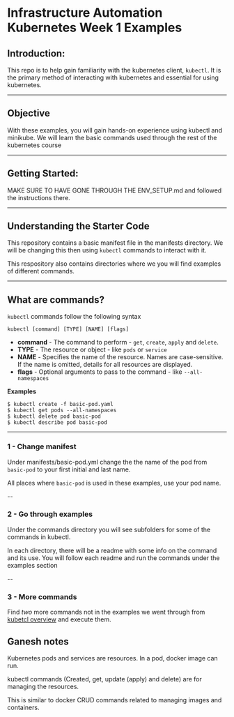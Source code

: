 
# Infrastructure Automation Kubernetes Week 1 Examples

## Introduction: 

This repo is to help gain familiarity with the kubernetes client, `kubectl`.  It is the primary method of interacting with kubernetes and essential for using kubernetes. 

---
## Objective

With these examples, you will gain hands-on experience using kubectl and minikube. We will learn the basic commands used through the rest of the kubernetes course

---
## Getting Started:

MAKE SURE TO HAVE GONE THROUGH THE ENV_SETUP.md and followed the instructions there.

---

## Understanding the Starter Code
This repository contains a basic manifest file in the manifests directory. We will be changing this then using `kubectl` commands to interact with it.

This respository also contains directories where we you will find examples of different commands. 

---

## What are commands?

`kubectl` commands follow the following syntax

```
kubectl [command] [TYPE] [NAME] [flags]
```

* **command** - The command to perform -  `get`, `create`, `apply` and `delete`.
* **TYPE** - The resource or object - like `pods` or `service`
* **NAME** - Specifies the name of the resource. Names are case-sensitive. If the name is omitted, details for all resources are displayed.
* **flags** - Optional arguments to pass to the command - like `--all-namespaces`

**Examples**
```
$ kubectl create -f basic-pod.yaml
$ kubectl get pods --all-namespaces 
$ kubectl delete pod basic-pod
$ kubectl describe pod basic-pod
```

---

### 1 - Change manifest
Under manifests/basic-pod.yml change the the name of the pod from `basic-pod` to your first initial and last name. 

All places where `basic-pod` is used in these examples, use your pod name.

--

### 2 - Go through examples
Under the commands directory you will see subfolders for some of the commands in kubectl.

 In each directory, there will be a readme with some info on the command and its use. You will follow each readme and run the commands under the examples section

--

### 3 - More commands
Find *two* more commands not in the examples we went through from [kubetcl overview](https://kubernetes.io/docs/reference/kubectl/overview/) and execute them.

##   Ganesh notes 

Kubernetes pods and services are resources. In a pod, docker image can run. 

kubectl commands (Created, get, update (apply) and delete) are for managing the resources. 

This is similar to docker CRUD commands related to managing images and containers. 


